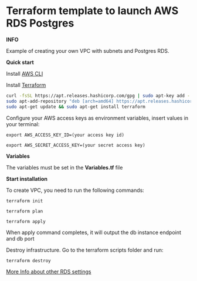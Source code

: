 # **Terraform template to launch AWS RDS Postgres**

**INFO**

Example of creating your own VPC with subnets and Postgres RDS.

**Quick start**


Install [AWS CLI](https://docs.aws.amazon.com/cli/latest/userguide/cli-chap-install.html)

Install [Terraform](https://www.terraform.io/downloads.html)

```bash
curl -fsSL https://apt.releases.hashicorp.com/gpg | sudo apt-key add -
sudo apt-add-repository "deb [arch=amd64] https://apt.releases.hashicorp.com $(lsb_release -cs) main"
sudo apt-get update && sudo apt-get install terraform
```

Configure your AWS access keys as environment variables, insert values in your terminal:

`export AWS_ACCESS_KEY_ID=(your access key id)`

`export AWS_SECRET_ACCESS_KEY=(your secret access key)`


**Variables**

The variables must be set in the **Variables.tf** file

**Start installation**

To create VPC, you need to run the following commands:
 
`terraform init`

`terraform plan`

`terraform apply`

When apply command completes, it will output the db instance endpoint and db port

Destroy infrastructure. Go to the terraform scripts folder and run: 

`terraform destroy`

[More Info about other RDS settings](https://registry.terraform.io/providers/hashicorp/aws/latest/docs/resources/db_instance)